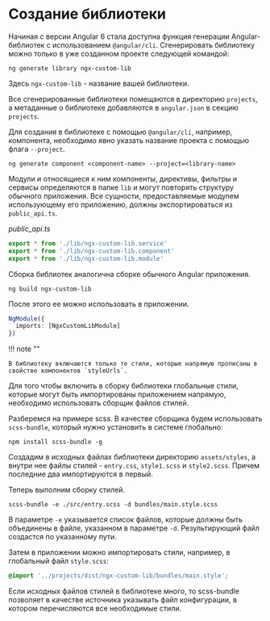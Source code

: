 # Создание библиотеки

Начиная с версии Angular 6 стала доступна функция генерации Angular-библиотек с использованием `@angular/cli`. Сгенерировать библиотеку можно только в уже созданном проекте следующей командой:

```
ng generate library ngx-custom-lib
```

Здесь `ngx-custom-lib` - название вашей библиотеки.

Все сгенерированные библиотеки помещаются в директорию `projects`, а метаданные о библиотеке добавляются в `angular.json` в секцию `projects`.

Для создания в библиотеке с помощью `@angular/cli`, например, компонента, необходимо явно указать название проекта с помощью флага `--project`.

```
ng generate component <component-name> --project=<library-name>
```

Модули и относящиеся к ним компоненты, директивы, фильтры и сервисы определяются в папке `lib` и могут повторять структуру обычного приложения. Все сущности, предоставляемые модулем использующему его приложению, должны экспортироваться из `public_api.ts`.

_public_api.ts_

```ts
export * from './lib/ngx-custom-lib.service'
export * from './lib/ngx-custom-lib.component'
export * from './lib/ngx-custom-lib.module'
```

Сборка библиотек аналогична сборке обычного Angular приложения.

```
ng build ngx-custom-lib
```

После этого ее можно использовать в приложении.

```ts
NgModule({
  imports: [NgxCustomLibModule]
})
```

!!! note ""

    В библиотеку включаются только те стили, которые напрямую прописаны в свойстве компонентов `styleUrls`.

Для того чтобы включить в сборку библиотеки глобальные стили, которые могут быть импортированы приложением напрямую, необходимо использовать сборщик файлов стилей.

Разберемся на примере scss. В качестве сборщика будем использовать `scss-bundle`, который нужно установить в системе глобально:

```
npm install scss-bundle -g
```

Создадим в исходных файлах библиотеки директорию `assets/styles`, а внутри нее файлы стилей - `entry.css`, `style1.scss` и `style2.scss`. Причем последние два импортируются в первый.

Теперь выполним сборку стилей.

```
scss-bundle -e ./src/entry.scss -d bundles/main.style.scss
```

В параметре `-e` указывается список файлов, которые должны быть объединены в файле, указанном в параметре `-d`. Результирующий файл создастся по указанному пути.

Затем в приложении можно импортировать стили, например, в глобальный файл `style.scss`:

```css
@import '../projects/dist/ngx-custom-lib/bundles/main.style';
```

Если исходных файлов стилей в библиотеке много, то scss-bundle позволяет в качестве источника указывать файл конфигурации, в котором перечисляются все необходимые стили.
